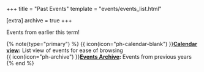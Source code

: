 +++
title = "Past Events"
template = "events/events_list.html"

[extra]
archive = true
+++

Events from earlier this term!
<!-- more -->

{% note(type="primary") %}
{{ icon(icon="ph-calendar-blank") }}**[Calendar view](@/events/archive/calendar.md):** List view of events for ease of browsing  
{{ icon(icon="ph-archive") }}**[Events Archive](@/events/archive/_index.md):** Events from previous years
{% end %}

